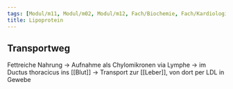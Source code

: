 ```yaml
---
tags: [Modul/m11, Modul/m02, Modul/m12, Fach/Biochemie, Fach/Kardiologie, Fach/Biochemie/Molekül]
title: Lipoprotein
---
```

## Transportweg
Fettreiche Nahrung → Aufnahme als Chylomikronen via Lymphe → im Ductus thoracicus ins [[Blut]] → Transport zur [[Leber]], von dort per LDL in Gewebe